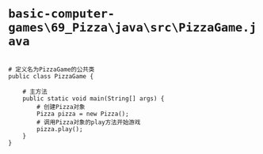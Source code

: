 # `basic-computer-games\69_Pizza\java\src\PizzaGame.java`

```

# 定义名为PizzaGame的公共类
public class PizzaGame {

    # 主方法
    public static void main(String[] args) {
        # 创建Pizza对象
        Pizza pizza = new Pizza();
        # 调用Pizza对象的play方法开始游戏
        pizza.play();
    }
}

```